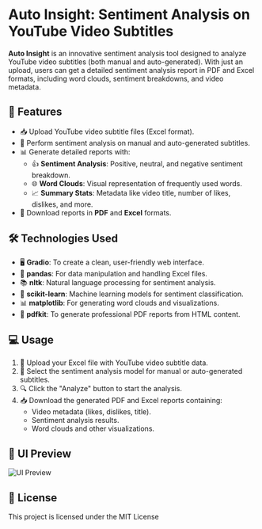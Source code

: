 # **Auto Insight**: Sentiment Analysis on YouTube Video Subtitles

**Auto Insight** is an innovative sentiment analysis tool designed to analyze YouTube video subtitles (both manual and auto-generated). With just an upload, users can get a detailed sentiment analysis report in PDF and Excel formats, including word clouds, sentiment breakdowns, and video metadata. 

## 🔧 **Features**
- 📥 Upload YouTube video subtitle files (Excel format).
- 🧠 Perform sentiment analysis on manual and auto-generated subtitles.
- 📊 Generate detailed reports with:
  - 👍 **Sentiment Analysis**: Positive, neutral, and negative sentiment breakdown.
  - 🌐 **Word Clouds**: Visual representation of frequently used words.
  - 📈 **Summary Stats**: Metadata like video title, number of likes, dislikes, and more.
- 💾 Download reports in **PDF** and **Excel** formats.

## 🛠️ **Technologies Used**
- 🖥️ **Gradio**: To create a clean, user-friendly web interface.
- 🐍 **pandas**: For data manipulation and handling Excel files.
- 📚 **nltk**: Natural language processing for sentiment analysis.
- 🤖 **scikit-learn**: Machine learning models for sentiment classification.
- 📊 **matplotlib**: For generating word clouds and visualizations.
- 📄 **pdfkit**: To generate professional PDF reports from HTML content.

## 💻 **Usage**

1. 📂 Upload your Excel file with YouTube video subtitle data.
2. 🤖 Select the sentiment analysis model for manual or auto-generated subtitles.
3. 🔍 Click the "Analyze" button to start the analysis.
4. 📥 Download the generated PDF and Excel reports containing:
   - Video metadata (likes, dislikes, title).
   - Sentiment analysis results.
   - Word clouds and other visualizations.

## 📸 **UI Preview**
![UI Preview](https://drive.google.com/uc?export=view&id=1uCcciNecK05u1lCf4nSXoUc_rQI4_w3p)


## 📝 **License**

This project is licensed under the MIT License


  
